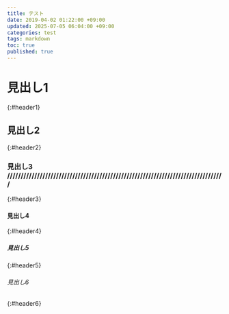 ```yaml
---
title: テスト
date: 2019-04-02 01:22:00 +09:00
updated: 2025-07-05 06:04:00 +09:00
categories: test
tags: markdown
toc: true
published: true
---
```

# 見出し1
{:#header1}

## 見出し2
{:#header2}

### 見出し3 ////////////////////////////////////////////////////////////////////////////////
{:#header3}

#### 見出し4
{:#header4}

##### 見出し5
{:#header5}

###### 見出し6
{:#header6}
